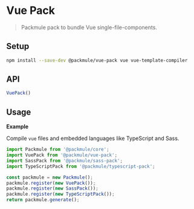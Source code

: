 # Vue Pack
> Packmule pack to bundle Vue single-file-components.

## Setup
```bash
npm install --save-dev @packmule/vue-pack vue vue-template-compiler
```

## API
```ts
VuePack()
```

## Usage

**Example**

Compile `vue` files and embedded languages like TypeScript and Sass.

```ts
import Packmule from '@packmule/core';
import VuePack from '@packmule/vue-pack';
import SassPack from '@packmule/sass-pack';
import TypeScriptPack from '@packmule/typescript-pack';

const packmule = new Packmule();
packmule.register(new VuePack());
packmule.register(new SassPack());
packmule.register(new TypeScriptPack());
return packmule.generate();
```
